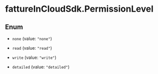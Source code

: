 # fattureInCloudSdk.PermissionLevel

## Enum


* `none` (value: `"none"`)

* `read` (value: `"read"`)

* `write` (value: `"write"`)

* `detailed` (value: `"detailed"`)



